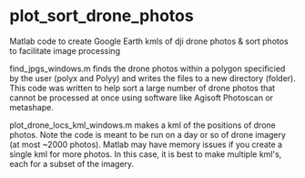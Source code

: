 # plot_sort_drone_photos
Matlab code to create Google Earth kmls of dji drone photos &amp; sort photos to facilitate image processing 

find_jpgs_windows.m finds the drone photos within a polygon specificied by the user (polyx and Polyy) and writes 
the files to a new directory (folder). This code was written to help sort a large number of drone photos that cannot
be processed at once using software like Agisoft Photoscan or metashape. 

plot_drone_locs_kml_windows.m makes a kml of the positions of drone photos. Note the code is meant to be run on a day
or so of drone imagery (at most ~2000 photos). Matlab may have memory issues if you create a single kml for more photos. 
In this case, it is best to make multiple kml's, each for a subset of the imagery. 
